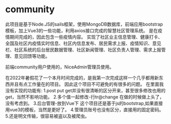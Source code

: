 # community
此项目是基于Node.JS的sails框架，使用MongoDB数据库，前端应用bootstrap模板，加上Vue3的一些功能，利用axios接口完成的智慧社区管理系统。
是在疫情期间完成的，因此包含一些疫情内容。
实现了社区业主信息管理、健康打卡、全国及社区内疫情实时信息、社区内信息发布、居民需求上报、疫情知识、意见栏、社区系统的后台居民数据管理、社区新闻管理、社区负责人管理、需求上报管理、意见回馈等功能。

前端community用户使用的，NiceAdmin管理员使用。

在2022年暑假花了一个本月时间完成的，是我第一次完成这样一个几乎都用新东西并且有点工作量在的项目。
因此这个项目不可避免的有很多的问题。
在里面我没有实现的功能有:
1.post put get并没有很清晰的区分开来，甚至很多修改也用的get，当然不影响功能。
2.多个值一起修改-行tr@change
在做的时候做上头了，没有考虑到。
3.后台管理-放到Vue下
这个项目还是基于js的bootstrap,如果直接用vue3的模板，当然是更好了。
4.管理员账号也没有区分，直接用的固定密码。
5.还是明文传输，很容易被盗以及被爬虫。
